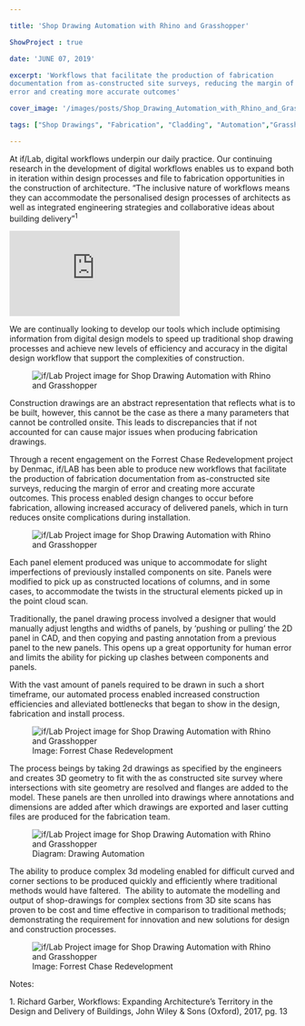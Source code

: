 ```yaml
---

title: 'Shop Drawing Automation with Rhino and Grasshopper'

ShowProject : true

date: 'JUNE 07, 2019'

excerpt: 'Workflows that facilitate the production of fabrication
documentation from as-constructed site surveys, reducing the margin of
error and creating more accurate outcomes'

cover_image: '/images/posts/Shop_Drawing_Automation_with_Rhino_and_Grasshopper/cover_image.jpg' 

tags: ["Shop Drawings", "Fabrication", "Cladding", "Automation","Grasshopper", "Computational Design", "Rhino 3D", “Workflow”, “Sheet Metal”]

---
```


At if/Lab, digital workflows underpin our daily practice. Our continuing
research in the development of digital workflows enables us to expand
both in iteration within design processes and file to fabrication
opportunities in the construction of architecture. “The inclusive nature
of workflows means they can accommodate the personalised design
processes of architects as well as integrated engineering strategies and
collaborative ideas about building delivery”<sup>1</sup>

<div >
	<iframe class="VideoMD"  src="https://www.youtube.com/embed/L4VbZB5OTSw" title="If/Lab YouTube Video Player" frameborder="0" allow="accelerometer; autoplay; clipboard-write; encrypted-media; gyroscope; picture-in-picture" allowfullscreen></iframe>
</div>

We are continually looking to develop our tools which include optimising
information from digital design models to speed up traditional shop
drawing processes and achieve new levels of efficiency and accuracy in
the digital design workflow that support the complexities of
construction.

<figure  class="mx-auto w-full ">
	<img src="/images/posts/Shop_Drawing_Automation_with_Rhino_and_Grasshopper/Shop_Drawing_Automation_with_Rhino_and_Grasshopper_2.jpg" class="mx-auto w-full object-cover m-0" alt="if/Lab Project image for Shop Drawing Automation with Rhino and Grasshopper" />
</figure>

Construction drawings are an abstract representation that reflects what
is to be built, however, this cannot be the case as there a many
parameters that cannot be controlled onsite. This leads to discrepancies
that if not accounted for can cause major issues when producing
fabrication drawings.

Through a recent engagement on the Forrest Chase Redevelopment project
by Denmac, if/LAB has been able to produce new workflows that facilitate
the production of fabrication documentation from as-constructed site
surveys, reducing the margin of error and creating more accurate
outcomes. This process enabled design changes to occur before
fabrication, allowing increased accuracy of delivered panels, which in
turn reduces onsite complications during installation.

<figure  class="mx-auto w-full ">
	<img src="/images/posts/Shop_Drawing_Automation_with_Rhino_and_Grasshopper/Shop_Drawing_Automation_with_Rhino_and_Grasshopper_3.jpg" class="mx-auto w-full object-cover m-0" alt="if/Lab Project image for Shop Drawing Automation with Rhino and Grasshopper" />
</figure>

Each panel element produced was unique to accommodate for slight
imperfections of previously installed components on site. Panels were
modified to pick up as constructed locations of columns, and in some
cases, to accommodate the twists in the structural elements picked up in
the point cloud scan.

Traditionally, the panel drawing process involved a designer that would
manually adjust lengths and widths of panels, by ‘pushing or pulling’
the 2D panel in CAD, and then copying and pasting annotation from a
previous panel to the new panels. This opens up a great opportunity for
human error and limits the ability for picking up clashes between
components and panels.

With the vast amount of panels required to be drawn in such a short
timeframe, our automated process enabled increased construction
efficiencies and alleviated bottlenecks that began to show in the
design, fabrication and install process.

<figure  class="mx-auto w-full ">
	<img src="/images/posts/Shop_Drawing_Automation_with_Rhino_and_Grasshopper/Shop_Drawing_Automation_with_Rhino_and_Grasshopper_1.jpg" class="mx-auto w-full object-cover m-0" alt="if/Lab Project image for Shop Drawing Automation with Rhino and Grasshopper" />
	<figcaption class="mx-auto text-center">
		Image: Forrest Chase Redevelopment
	</figcaption>
</figure>



The process beings by taking 2d drawings as specified by the engineers
and creates 3D geometry to fit with the as constructed site survey where
intersections with site geometry are resolved and flanges are added to
the model. These panels are then unrolled into drawings where
annotations and dimensions are added after which drawings are exported
and laser cutting files are produced for the fabrication team.

<figure  class="mx-auto w-full ">
	<img src="/images/posts/Shop_Drawing_Automation_with_Rhino_and_Grasshopper/Shop_Drawing_Automation_with_Rhino_and_Grasshopper_4.jpg" class="mx-auto w-full object-cover m-0" alt="if/Lab Project image for Shop Drawing Automation with Rhino and Grasshopper" />
	<figcaption class="mx-auto text-center">
		Diagram: Drawing Automation
	</figcaption>
</figure>



The ability to produce complex 3d modeling enabled for difficult curved
and corner sections to be produced quickly and efficiently where
traditional methods would have faltered.  The ability to automate the
modelling and output of shop-drawings for complex sections from 3D site
scans has proven to be cost and time effective in comparison to
traditional methods; demonstrating the requirement for innovation and
new solutions for design and construction processes. 

<figure  class="mx-auto w-full ">
	<img src="/images/posts/Shop_Drawing_Automation_with_Rhino_and_Grasshopper/Shop_Drawing_Automation_with_Rhino_and_Grasshopper_5.jpg" class="mx-auto w-full object-cover m-0" alt="if/Lab Project image for Shop Drawing Automation with Rhino and Grasshopper" />
	<figcaption class="mx-auto text-center">
		Image: Forrest Chase Redevelopment
	</figcaption>
</figure>



Notes:

1\. Richard Garber, Workflows: Expanding Architecture’s Territory in the
Design and Delivery of Buildings, John Wiley & Sons (Oxford), 2017, pg.
13
